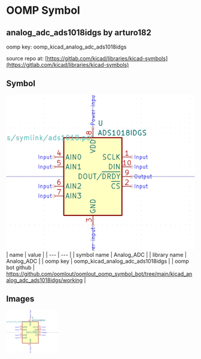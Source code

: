 # OOMP Symbol  
## analog_adc_ads1018idgs  by arturo182  
  
oomp key: oomp_kicad_analog_adc_ads1018idgs  
  
source repo at: [https://gitlab.com/kicad/libraries/kicad-symbols](https://gitlab.com/kicad/libraries/kicad-symbols)  
## Symbol  
  
[![working.png](working_600.png)](working.png)  
| name | value | 
| --- | --- | 
| symbol name | Analog_ADC | 
| library name | Analog_ADC | 
| oomp key | oomp_kicad_analog_adc_ads1018idgs | 
| oomp bot github | https://github.com/oomlout/oomlout_oomp_symbol_bot/tree/main/kicad_analog_adc_ads1018idgs/working | 
## Images  
  
[![working.png](working_140.png)](working.png)  
